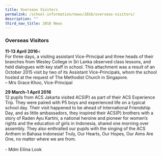 ```yaml
---
title: Overseas Visitors
permalink: /school-information/news/2016/overseas-visitors/
description: ""
third_nav_title: 2016 News
---
```

### **Overseas Visitors**
**11-13 April 2016**<<br>
For three days, a visiting assistant Vice-Principal and three heads of their branches from Wesley College in Sri Lanka observed class lessons, and held dialogues with key staff in school. This attachment was a result of an October 2015 visit by two of its Assistant Vice-Principals, whom the school hosted at the request of The Methodist Church in Singapore.<br>
– Mrs Grace Khoo, Vice-Principal  
  
**29 March-1 April 2016**<br>
12 pupils from ACS Jakarta visited ACS(P) as part of their ACS Experience Trip. They were paired with P5 boys and experienced life on a typical school day. Their visit happened to be ahead of International Friendship Day, and as little ambassadors, they inspired their ACS(P) brothers with a story of Raden Ayu Kartini, a national heroine and pioneer for women’s rights and the education of girls in Indonesia, shared one morning over assembly. They also enthralled our pupils with the singing of the ACS Anthem in Bahasa Indonesia! Truly, Our Hearts, Our Hopes, Our Aims Are One, no matter where we are from.<br>  
\- Mdm Eilina Look